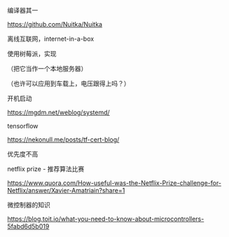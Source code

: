编译器其一  

https://github.com/Nuitka/Nuitka  



离线互联网，internet-in-a-box   

使用树莓派，实现   

（把它当作一个本地服务器）  

（也许可以应用到车载上，电压跟得上吗？）  



开机启动  

https://mgdm.net/weblog/systemd/



tensorflow  

https://nekonull.me/posts/tf-cert-blog/  

优先度不高  



netflix prize - 推荐算法比赛

https://www.quora.com/How-useful-was-the-Netflix-Prize-challenge-for-Netflix/answer/Xavier-Amatriain?share=1





微控制器的知识  

https://blog.toit.io/what-you-need-to-know-about-microcontrollers-5fabd6d5b019



